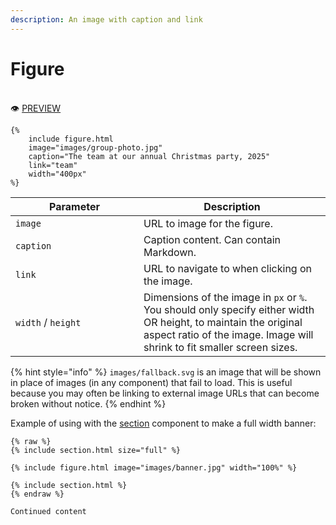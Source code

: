 ```yaml
---
description: An image with caption and link
---
```


# Figure

\
:eye: [PREVIEW](https://greenelab.github.io/lab-website-template/testbed#figure)​

```liquid
{%
    include figure.html
    image="images/group-photo.jpg"
    caption="The team at our annual Christmas party, 2025"
    link="team"
    width="400px"
%}
```

<table><thead><tr><th width="189">Parameter</th><th>Description</th></tr></thead><tbody><tr><td><code>image</code></td><td>URL to image for the figure.</td></tr><tr><td><code>caption</code></td><td>Caption content. Can contain Markdown.</td></tr><tr><td><code>link</code></td><td>URL to navigate to when clicking on the image.</td></tr><tr><td><code>width</code> / <code>height</code></td><td>Dimensions of the image in <code>px</code> or <code>%</code>. You should only specify either width OR height, to maintain the original aspect ratio of the image. Image will shrink to fit smaller screen sizes.</td></tr></tbody></table>

{% hint style="info" %}
`images/fallback.svg` is an image that will be shown in place of images (in any component) that fail to load. This is useful because you may often be linking to external image URLs that can become broken without notice.
{% endhint %}

Example of using with the [section](broken-reference) component to make a full width banner:

```liquid
{% raw %}
{% include section.html size="full" %}

{% include figure.html image="images/banner.jpg" width="100%" %}

{% include section.html %}
{% endraw %}

Continued content
```
